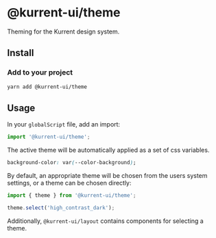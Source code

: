 # @kurrent-ui/theme

Theming for the Kurrent design system.

## Install

### Add to your project

```sh
yarn add @kurrent-ui/theme
```

## Usage

In your `globalScript` file, add an import:

```ts
import '@kurrent-ui/theme';
```

The active theme will be automatically applied as a set of css variables.

```css
background-color: var(--color-background);
```

By default, an appropriate theme will be chosen from the users system settings, or a theme can be chosen directly:

```ts
import { theme } from '@kurrent-ui/theme';

theme.select('high_contrast_dark');
```

Additionally, `@kurrent-ui/layout` contains components for selecting a theme.
